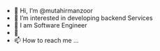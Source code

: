- 👋 Hi, I’m @mutahirmanzoor
- 👀 I’m interested in developing backend Services
- 🌱 I am Software Engineer
- 💞️ 
- 📫 How to reach me ...

<!---
mutahirmanzoor/mutahirmanzoor is a ✨ special ✨ repository because its `README.md` (this file) appears on your GitHub profile.
You can click the Preview link to take a look at your changes.
--->
